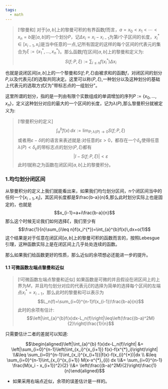 ```yaml
---
tags:
  - math
---
```


> [!黎曼和]
> 对于$[a,b]$上的黎曼可积的有界函数$f$而言，$a=x_0<x_1<\cdots <x_n=b$是$[a,b]$的一个划分$P$，记$\Delta x_i=x_i-x_{i-1}$为第$i$个子区间的长度，$x_i^{*}\in [x_{i-1},x_i]$是当中任意的一点,记所有固定的这样的每个区间的代表元的集合为$\xi:=\{x_1^{*},...,x_n^{*}\}$。那么函数$f$在区间$[a,b]$上的黎曼和定义为:$$S(f;P,\xi):=\sum_{i\leq n} f(x_i^{*})\Delta x_i$$

也就是说闭区间$[a,b]$上的一个黎曼和$S(f;P,\xi)$由被求和的函数$f$，对闭区间的划分$P$,以及代表元$\xi$的选取共同决定。这里可以称$(P,\xi)$,一种划分以及这种划分的基础上代表元的选取方式$\xi$为"带标志点的一组划分"。

这里所谓的划分，指的是一列由有限个实数组成的单调增加的序列$P:=\{x_0,...,x_n\}$，定义这种划分对应的最大的一个区间的长度，记为$\lambda(P)$,那么黎曼积分就被定义为:

> [!黎曼积分的定义]
> $$\int_{a}^{b}f(x)\,dx:=\lim_{P;\lambda(P)\to 0}S(f;P,\xi)$$或者用$\varepsilon-\delta$的的语言来表述就是:对任意的$\varepsilon>0$，都存在一个$\delta_{\varepsilon}$使得任意$\lambda(P)<\delta_{\varepsilon}$的带标志点的划分$(P,\xi)$都有$$|I-S(f;P,\xi)|<\varepsilon$$此时$I$就称之为函数在闭区间$[a,b]$上的黎曼积分。


### 1.均匀划分闭区间

从黎曼积分的定义上我们就能看出来，如果我们均匀划分区间，n个闭区间当中的任何一个$[x_{i-1},x_i]$，其区间长度都是$\frac{b-a}{n}$,那么此时划分实际上也是固定的，也就是$$x_{i-1}=a+i\frac{b-a}{n}$$那么这个时候无论我们如何选择$\xi$，我们至少有$$\frac{1}{n}\sum_{i\leq n}f(x_i^{*})=\int_{a}^{b}f(x)\,dx+o(1)$$这个结果是对于任意在闭区间$[a,b]$上的黎曼可积的函数而言的，按照Lebesgue引理，这种函数实际上是在闭区间上几乎处处连续的函数。

那么如果我们给函数更好的性质，那么近似的余项想必还能进一步的提升。

#### 1.1 可微函数左端点黎曼和近似

> [!可微函数左端点黎曼和近似]
> 如果函数是可微的并且假设在闭区间上的上界为$M$，并且均匀划分对应的代表元$\xi$的选择为简单的选择每个区间的左端点$x_i^{*}=x_{i-1}$，那么此时的黎曼和可以表示为$$L_n(f)=\sum_{i=0}^{n-1}f(x_{i-1})\frac{b-a}{n}$$此时的余项有估计:
> $$\left|\int_{a}^{b}f(x)dx-L_n(f)\right|\leq\left(\frac{(b-a)^2M}{2}\right)\frac{1}{n}$$

只需要估计二者的差就可以知道:

$$\begin{aligned}\left|\int_{a}^{b} f(x)dx-L_n(f)\right| &= \left|\sum_{i=0}^{n-1}\left(\int_{x_i}^{x_{i+1}} f(x)-f(x^{*}_i)\right)\right| \\&\leq \sum_{i=0}^{n-1}\int_{x_i}^{x_{i+1}}|f(x)-f(x_{i}^{*})|dx \\ &\leq  \sum_{i=0}^{n-1}\int_{x_i}^{x_{i+1}} M(x-x^{*}_{i}) dx \\&= \sum_{i=0}^{n-1} \frac{M(x_i - x_{i+1})^2}{2} \\&= \left(\frac{(b-a)^2M}{2}\right)\frac{1}{n}\end{aligned}$$

* 如果采用右端点近似，余项的误差估计是一样的。
